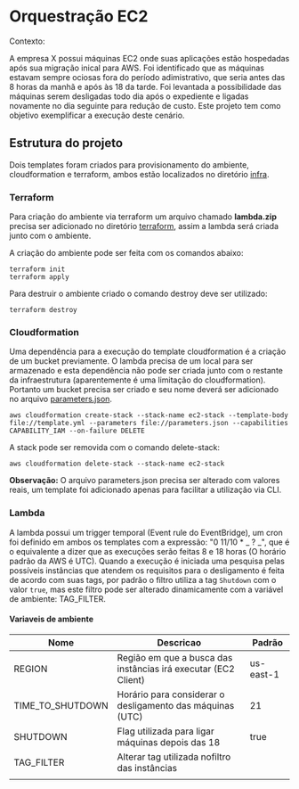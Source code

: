 # Orquestração EC2

Contexto:

A empresa X possui máquinas EC2 onde suas aplicações estão hospedadas após sua migração inical para AWS. Foi identificado que as máquinas estavam sempre ociosas fora do período adimistrativo, que seria antes das 8 horas da manhã e após às 18 da tarde.
Foi levantada a possibilidade das máquinas serem desligadas todo dia após o expediente e ligadas novamente no dia seguinte para redução de custo.
Este projeto tem como objetivo exemplificar a execução deste cenário.

## Estrutura do projeto

Dois templates foram criados para provisionamento do ambiente, cloudformation e terraform, ambos estão localizados no diretório [infra](src/infra).

### Terraform

Para criação do ambiente via terraform um arquivo chamado **lambda.zip** precisa ser adicionado no diretório [terraform](src/infra/terraform), assim a lambda será criada junto com o ambiente.

A criação do ambiente pode ser feita com os comandos abaixo:

```
terraform init
terraform apply
```

Para destruir o ambiente criado o comando destroy deve ser utilizado:

```
terraform destroy
```

### Cloudformation

Uma dependência para a execução do template cloudformation é a criação de um bucket previamente. O lambda precisa de um local para ser armazenado e esta dependência não pode ser criada junto com o restante da infraestrutura (aparentemente é uma limitação do cloudformation). Portanto um bucket precisa ser criado e seu nome deverá ser adicionado no arquivo [parameters.json](src/infra/cloudformation/parameters.json).

```
aws cloudformation create-stack --stack-name ec2-stack --template-body file://template.yml --parameters file://parameters.json --capabilities CAPABILITY_IAM --on-failure DELETE
```

A stack pode ser removida com o comando delete-stack:

```
aws cloudformation delete-stack --stack-name ec2-stack
```

**Observação:** O arquivo parameters.json precisa ser alterado com valores reais, um template foi adicionado apenas para facilitar a utilização via CLI.

### Lambda

A lambda possui um trigger temporal (Event rule do EventBridge), um cron foi definido em ambos os templates com a expressão: "0 11/10 \* _ ? _", que é o equivalente a dizer que as execuções serão feitas 8 e 18 horas (O horário padrão da AWS é UTC).
Quando a execução é iniciada uma pesquisa pelas possíveis instâncias que atendem os requisitos para o desligamento é feita de acordo com suas tags, por padrão o filtro utiliza a tag `Shutdown` com o valor `true`, mas este filtro pode ser alterado dinamicamente com a variável de ambiente: TAG_FILTER.

#### Variaveis de ambiente

| Nome             | Descricao                                                      | Padrão    |
| ---------------- | -------------------------------------------------------------- | --------- |
| REGION           | Região em que a busca das instâncias irá executar (EC2 Client) | us-east-1 |
| TIME_TO_SHUTDOWN | Horário para considerar o desligamento das máquinas (UTC)      | 21        |
| SHUTDOWN         | Flag utilizada para ligar máquinas depois das 18               | true      |
| TAG_FILTER       | Alterar tag utilizada nofiltro das instâncias                  |           |
|                  |                                                                |           |
